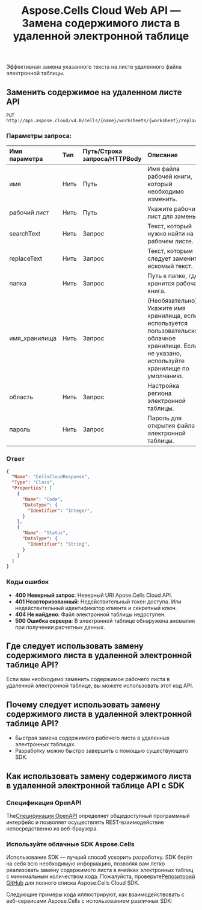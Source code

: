 ﻿---
title: Aspose.Cells Cloud Web API — Замена содержимого листа в удаленной электронной таблице
second_title: Documen
ArticleTitle: Replace Worksheet Content in Remote a Spreadshee
linktitle: Заменить содержимое удаленного рабочего листа
type: docs
url: /ru/replace-content-in-remote-worksheet/
keywords: Aspose.Cells Cloud Web API, Replace Content, Remote Worksheet, Cloud Spreadsheet, Text Replacement, Office Cloud Integratio
description: Эффективная замена текста на листе удаленной электронной таблицы с помощью Aspose.Cells API
weight: 100
kwords: Excel, Office Облако, REST API, Электронная таблица, PDF, CSV, JSON, Markdown, Сопоставление всех пустых ячеек на листе Excel, ReplaceContentInRemoteWorksheet
---
Эффективная замена указанного текста на листе удаленного файла электронной таблицы.

## **Заменить содержимое на удаленном листе API**

```
PUT http://api.aspose.cloud/v4.0/cells/{name}/worksheets/{worksheet}/replace/content
```

### **Параметры запроса:**

| Имя параметра| Тип| Путь/Строка запроса/HTTPBody| Описание|
|:- |:- |:- |:- |
| имя| Нить| Путь| Имя файла рабочей книги, который необходимо изменить.|
| рабочий лист| Нить| Путь| Укажите рабочий лист для замены.|
| searchText| Нить| Запрос| Текст, который нужно найти на рабочем листе.|
| replaceText| Нить| Запрос| Текст, которым следует заменить искомый текст.|
| папка| Нить| Запрос| Путь к папке, где хранится рабочая книга.|
| имя_хранилища| Нить| Запрос|(Необязательно) Укажите имя хранилища, если используется пользовательское облачное хранилище. Если не указано, используйте хранилище по умолчанию.|
| область| Нить| Запрос| Настройка региона электронной таблицы.|
| пароль| Нить| Запрос| Пароль для открытия файла электронной таблицы.|

### **Ответ**

```json
{
  "Name": "CellsCloudResponse",
  "Type": "Class",
  "Properties": [
    {
      "Name": "Code",
      "DataType": {
        "Identifier": "Integer",
      }
    },
    {
      "Name": "Status",
      "DataType": {
        "Identifier": "String",
      }
    }
  ]
}
```

### Коды ошибок

- **400 Неверный запрос**: Неверный URI Apose.Cells Cloud API.
- **401 Неавторизованный**: Недействительный токен доступа. Или недействительный идентификатор клиента и секретный ключ.
- **404 Не найдено**: Файл электронной таблицы недоступен.
- **500 Ошибка сервера**: В электронной таблице обнаружена аномалия при получении расчетных данных.

## Где следует использовать замену содержимого листа в удаленной электронной таблице API?

Если вам необходимо заменить содержимое рабочего листа в удаленной электронной таблице, вы можете использовать этот код API.

## Почему следует использовать замену содержимого листа в удаленной электронной таблице API?

- Быстрая замена содержимого рабочего листа в удаленных электронных таблицах.
- Разработку можно быстро завершить с помощью существующего SDK.

## Как использовать замену содержимого листа в удаленной электронной таблице API с SDK

### Спецификация OpenAPI

 The[Спецификация OpenAPI](https://reference.aspose.cloud/cells/#/SearchControllor/ReplaceContentInRemoteWorksheet) определяет общедоступный программный интерфейс и позволяет осуществлять REST-взаимодействие непосредственно из веб-браузера.

### Используйте облачные SDK Aspose.Cells

Использование SDK — лучший способ ускорить разработку. SDK берёт на себя всю необходимую информацию, позволяя вам легко реализовать замену содержимого листа в ячейках электронных таблиц с минимальным количеством кода.
 Пожалуйста, проверьте[Репозиторий GitHub](https://github.com/aspose-cells-cloud) для полного списка Aspose.Cells Cloud SDK.

Следующие примеры кода иллюстрируют, как взаимодействовать с веб-сервисами Aspose.Cells с использованием различных SDK:
